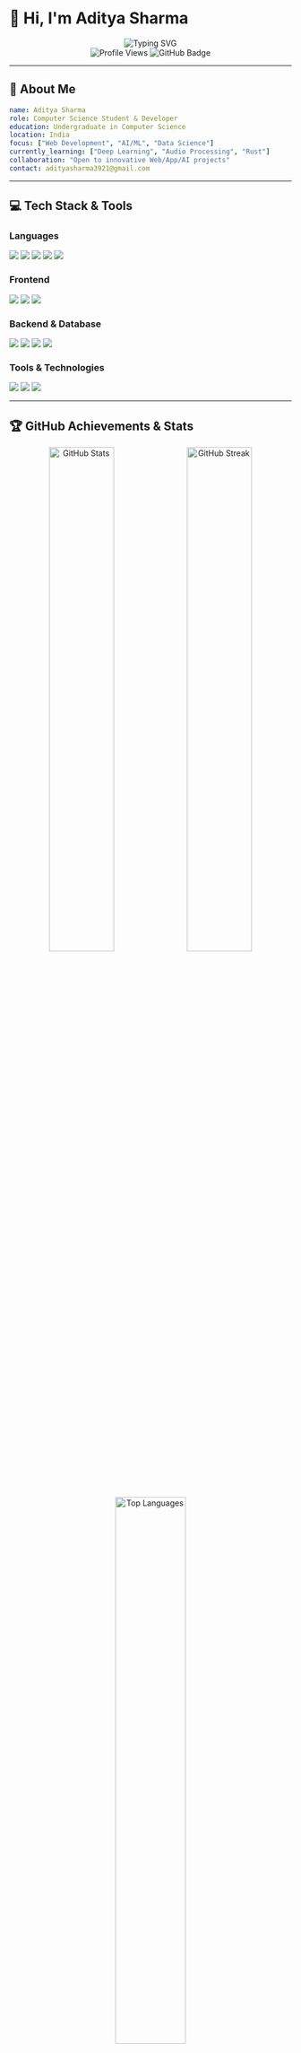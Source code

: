 # 👋 Hi, I'm Aditya Sharma
<div align="center">
  <img src="https://readme-typing-svg.herokuapp.com?font=Fira+Code&pause=1000&color=00D9FF&center=true&vCenter=true&width=435&lines=Computer+Science+Student;Full+Stack+Developer;AI%2FML+Enthusiast;Open+Source+Contributor" alt="Typing SVG" />
</div>

<div align="center">
  <img src="https://komarev.com/ghpvc/?username=Aditya-54&color=0e75b6&style=flat" alt="Profile Views" />
  <img src="https://img.shields.io/github/followers/Aditya-54?label=Followers&style=social" alt="GitHub Badge" />
</div>

---

## 🚀 About Me
```yaml
name: Aditya Sharma
role: Computer Science Student & Developer
education: Undergraduate in Computer Science
location: India
focus: ["Web Development", "AI/ML", "Data Science"]
currently_learning: ["Deep Learning", "Audio Processing", "Rust"]
collaboration: "Open to innovative Web/App/AI projects"
contact: adityasharma3921@gmail.com
```

---

## 💻 Tech Stack & Tools

### **Languages**
<p>
  <img src="https://img.shields.io/badge/Python-3776AB?style=for-the-badge&logo=python&logoColor=white" />
  <img src="https://img.shields.io/badge/JavaScript-F7DF1E?style=for-the-badge&logo=javascript&logoColor=black" />
  <img src="https://img.shields.io/badge/Java-ED8B00?style=for-the-badge&logo=openjdk&logoColor=white" />
  <img src="https://img.shields.io/badge/C++-00599C?style=for-the-badge&logo=c%2B%2B&logoColor=white" />
  <img src="https://img.shields.io/badge/Rust-000000?style=for-the-badge&logo=rust&logoColor=white" />
</p>

### **Frontend**
<p>
  <img src="https://img.shields.io/badge/React-20232A?style=for-the-badge&logo=react&logoColor=61DAFB" />
  <img src="https://img.shields.io/badge/HTML5-E34F26?style=for-the-badge&logo=html5&logoColor=white" />
  <img src="https://img.shields.io/badge/CSS3-1572B6?style=for-the-badge&logo=css3&logoColor=white" />
</p>

### **Backend & Database**
<p>
  <img src="https://img.shields.io/badge/Node.js-43853D?style=for-the-badge&logo=node.js&logoColor=white" />
  <img src="https://img.shields.io/badge/Flask-000000?style=for-the-badge&logo=flask&logoColor=white" />
  <img src="https://img.shields.io/badge/MySQL-00000F?style=for-the-badge&logo=mysql&logoColor=white" />
  <img src="https://img.shields.io/badge/SQLite-07405E?style=for-the-badge&logo=sqlite&logoColor=white" />
</p>

### **Tools & Technologies**
<p>
  <img src="https://img.shields.io/badge/Git-F05032?style=for-the-badge&logo=git&logoColor=white" />
  <img src="https://img.shields.io/badge/VS_Code-007ACC?style=for-the-badge&logo=visual%20studio%20code&logoColor=white" />
  <img src="https://img.shields.io/badge/Linux-FCC624?style=for-the-badge&logo=linux&logoColor=black" />
</p>

---

## 🏆 GitHub Achievements & Stats

<div align="center">
  <img src="https://github-readme-stats.vercel.app/api?username=Aditya-54&show_icons=true&theme=tokyonight&hide_border=true&count_private=true" alt="GitHub Stats" width="48%" />
  <img src="https://github-readme-streak-stats.herokuapp.com/?user=Aditya-54&theme=tokyonight&hide_border=true" alt="GitHub Streak" width="48%" />
</div>

<div align="center">
  <img src="https://github-readme-stats.vercel.app/api/top-langs/?username=Aditya-54&layout=compact&theme=tokyonight&hide_border=true&langs_count=8" alt="Top Languages" width="50%" />
</div>

### 🏅 GitHub Trophies
<div align="center">
  <img src="https://github-profile-trophy.vercel.app/?username=Aditya-54&theme=tokyonight&no-frame=true&row=1&column=6" />
</div>

---

## 📈 Contribution Activity
<div align="center">
  <img src="https://github-readme-activity-graph.vercel.app/graph?username=Aditya-54&theme=tokyo-night&hide_border=true" width="100%" />
</div>

---

## 🎯 Current Focus Areas

- 🧠 **Deep Learning**: Neural Networks, Computer Vision
- 🔊 **Audio Processing**: Signal processing, Speech recognition
- 🦀 **Rust Programming**: Systems programming, Performance optimization
- ☁️ **Cloud Technologies**: AWS, Docker, Microservices
- 📊 **Data Science**: Machine Learning, Statistical Analysis

---

## 🤝 Let's Connect & Collaborate

<div align="center">
  
[![Email](https://img.shields.io/badge/Email-D14836?style=for-the-badge&logo=gmail&logoColor=white)](mailto:adityasharma3921@gmail.com)
[![LinkedIn](https://img.shields.io/badge/LinkedIn-0077B5?style=for-the-badge&logo=linkedin&logoColor=white)](https://www.linkedin.com/in/aditya-sharma-cs/)
[![Twitter](https://img.shields.io/badge/Twitter-1DA1F2?style=for-the-badge&logo=twitter&logoColor=white)](https://twitter.com/aditya_dev54)
[![Portfolio](https://img.shields.io/badge/Portfolio-FF5722?style=for-the-badge&logo=web&logoColor=white)](#)

</div>

<div align="center">
  <img src="https://capsule-render.vercel.app/api?type=waving&color=gradient&height=100&section=footer"/>
</div>

---
⭐ **"Building tomorrow's solutions with today's technology"** ⭐

